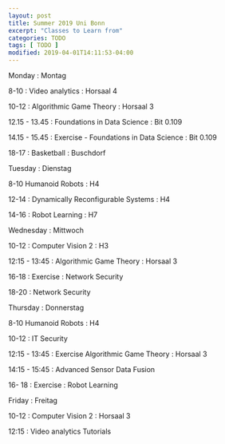 ```yaml
---
layout: post
title: Summer 2019 Uni Bonn
excerpt: "Classes to Learn from"
categories: TODO
tags: [ TODO ]
modified: 2019-04-01T14:11:53-04:00
---
```



Monday : Montag

8-10 : Video analytics : Horsaal 4

10-12 : Algorithmic Game Theory : Horsaal 3

12.15 - 13.45 : Foundations in Data Science : Bit 0.109

14.15 - 15.45 : Exercise - Foundations in Data Science : Bit 0.109

18-17 : Basketball : Buschdorf


Tuesday : Dienstag

8-10 Humanoid Robots : H4

12-14 : Dynamically Reconfigurable Systems : H4

14-16 : Robot Learning : H7


Wednesday : Mittwoch

10-12 : Computer Vision 2 : H3

12:15 - 13:45 : Algorithmic Game Theory : Horsaal 3

16-18 : Exercise : Network Security

18-20 : Network Security

Thursday : Donnerstag


8-10 Humanoid Robots : H4

10-12 : IT Security

12:15 - 13:45 : Exercise Algorithmic Game Theory : Horsaal 3

14:15 - 15:45 : Advanced Sensor Data Fusion

16- 18 : Exercise : Robot Learning

Friday : Freitag

10-12 : Computer Vision 2  : Horsaal 3

12:15 : Video analytics Tutorials 
